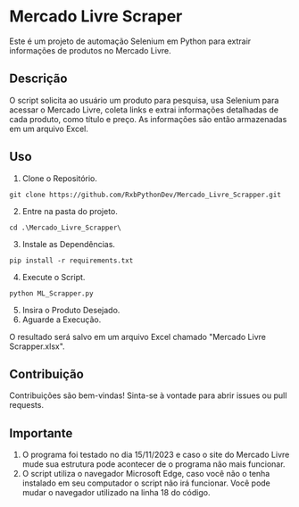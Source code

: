 ﻿# Mercado Livre Scraper

Este é um projeto de automação Selenium em Python para extrair informações de produtos no Mercado Livre.

## Descrição

O script solicita ao usuário um produto para pesquisa, usa Selenium para acessar o Mercado Livre, coleta links e extrai informações detalhadas de cada produto, como título e preço. As informações são então armazenadas em um arquivo Excel.

## Uso
1. Clone o Repositório.
```
git clone https://github.com/RxbPythonDev/Mercado_Livre_Scrapper.git
```
2. Entre na pasta do projeto.
```
cd .\Mercado_Livre_Scrapper\
```
3. Instale as Dependências.
```
pip install -r requirements.txt
```
4. Execute o Script.
```
python ML_Scrapper.py
```
5. Insira o Produto Desejado.
6. Aguarde a Execução.

O resultado será salvo em um arquivo Excel chamado "Mercado Livre Scrapper.xlsx".

## Contribuição
Contribuições são bem-vindas! Sinta-se à vontade para abrir issues ou pull requests.

## Importante
1. O programa foi testado no dia 15/11/2023 e caso o site do Mercado Livre mude sua estrutura pode acontecer de o programa não mais funcionar.
2. O script utiliza o navegador Microsoft Edge, caso você não o tenha instalado em seu computador o script não irá funcionar. Você pode mudar o navegador utilizado na linha 18 do código.
